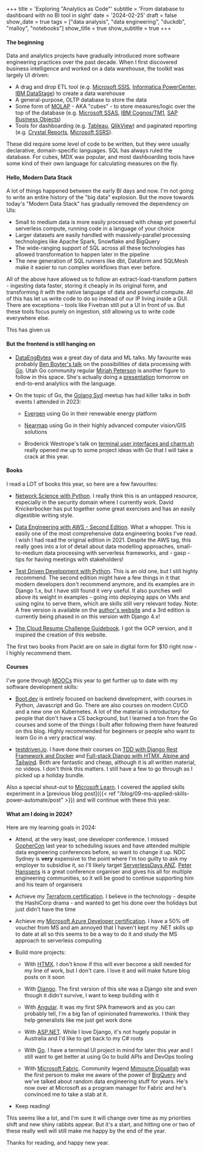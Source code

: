 +++
title = 'Exploring "Analytics as Code"'
subtitle = 'From database to dashboard with no BI tool in sight'
date = '2024-02-25'
draft = false
show_date = true
tags = ["data analysis", "data engineering", "duckdb", "malloy", "notebooks"]
show_title = true
show_subtitle = true
+++

#### The beginning
Data and analytics projects have gradually introduced more software engineering practices over the past decade. When I first discovered business intelligence and worked on a data warehouse, the toolkit was largely UI driven:
- A drag and drop ETL tool (e.g. [Microsoft SSIS](https://learn.microsoft.com/en-us/sql/integration-services/sql-server-integration-services?view=sql-server-ver16), [Informatica PowerCenter](https://docs.informatica.com/data-integration/powercenter/10-5/getting-started/product-overview/introduction.html), [IBM DataStage](https://www.ibm.com/products/datastage)) to create a data warehouse
- A general-purpose, OLTP database to store the data
- Some form of [MOLAP](https://en.wikipedia.org/wiki/Online_analytical_processing#Multidimensional_OLAP_.28MOLAP.29) - AKA "cubes" - to store measures/logic over the top of the database (e.g. [Microsoft SSAS](), [IBM Cognos/TM1](), [SAP Business Objects]())
- Tools for dashboarding (e.g. [Tableau](), [QlikView]()) and paginated reporting (e.g. [Crystal Reports](), [Microsoft SSRS]()).

These did require some level of code to be written, but they were usually declarative, domain-specific languages. SQL has always ruled the database. For cubes, MDX was popular, and most dashboarding tools have some kind of their own language for calculating measures on the fly.

#### Hello, Modern Data Stack
A lot of things happened between the early BI days and now. I'm not going to write an entire history of the "big data" explosion. But the move towards today's "Modern Data Stack" has gradually removed the dependency on UIs:
- Small to medium data is more easily processed with cheap yet powerful serverless compute, running code in a language of your choice
- Larger datasets are easily handled with massively-parallel processing technologies like Apache Spark, Snowflake and BigQuery
- The wide-ranging support of SQL across all these technologies has allowed transformation to happen later in the pipeline
- The new generation of SQL runners like dbt, Dataform and SQLMesh make it easier to run complex workflows than ever before.

All of the above have allowed us to follow an extract-load-transform pattern - ingesting data faster, storing it cheaply in its original form, and transforming it with the native language of data and powerful compute. All of this has let us write code to do so instead of our IP living inside a GUI. There are exceptions - tools like Fivetran still put a UI in front of us. But these tools focus purely on ingestion, still allowing us to write code everywhere else.

This has given us 

#### But the frontend is still hanging on
- [DataEngBytes](https://dataengconf.com.au/) was a great day of data and ML talks. My favourite was probably [Ben Boyter's talk](https://www.youtube.com/watch?v=ovXPxdJJSU8) on the possibilities of data processing with [Go](https://go.dev). Utah Go community regular [Miriah Peterson](https://www.youtube.com/c/Miriahpeterson) is another figure to follow in this space. She's actually doing a [presentation](https://www.linkedin.com/events/end2enddataanalyticsfornon-prof7148080306338578432/?lipi=urn%3Ali%3Apage%3Ad_flagship3_search_srp_content%3BYB8KerkfQQqDiuN4pLCPYA%3D%3D) tomorrow on end-to-end analytics with the language.

- On the topic of Go, the [Golang Syd](https://www.meetup.com/golang-syd/) meetup has had killer talks in both events I attended in 2023:
  - [Evergen](https://evergen.energy/) using Go in their renewable energy platform

  - [Nearmap](https://www.nearmap.com/au/en?utm_source=google&utm_medium=organic) using Go in their highly advanced computer vision/GIS solutions

  - Broderick Westrope's talk on [terminal user interfaces and charm.sh](https://github.com/Broderick-Westrope/golang-syd-meetup-nov2023) really opened me up to some project ideas with Go that I will take a crack at this year.

#### Books
I read a LOT of books this year, so here are a few favourites:
- [Network Science with Python](https://www.packtpub.com/product/network-science-with-python/9781801073691). I really think this is an untapped resource, especially in the security domain where I currently work. David Knickerbocker has put together some great exercises and has an easily digestible writing style.

- [Data Engineering with AWS - Second Edition](https://www.packtpub.com/product/data-engineering-with-aws-second-edition/9781804614426). What a whopper. This is easily one of the most comprehensive data engineering books I've read. I wish I had read the original edition in 2021. Despite the AWS tag, this really goes into a lot of detail about data modelling approaches, small-to-medium data processing with serverless frameworks, and - gasp - tips for having meetings with stakeholders!

- [Test Driven Development with Python](https://www.amazon.com/Test-Driven-Development-Python-Selenium-JavaScript-ebook/dp/B074HXXXLS). This is an old one, but I still highly recommend. The second edition might have a few things in it that modern developers don't recommend anymore, and its examples are in Django 1.x, but I have still found it very useful. It also punches well above its weight in examples - going into deploying apps on VMs and using nginx to serve them, which are skills still very relevant today. Note: A free version is available on the [author's website](https://obeythetestinggoat.com) and a 3rd edition is currently being phased in on this version with Django 4.x!

- [The Cloud Resume Challenge Guidebook](https://cloudresumechallenge.dev/). I got the GCP version, and it inspired the creation of this website.

The first two books from Packt are on sale in digital form for $10 right now - I highly recommend them.

#### Courses
I've gone through [MOOCs](https://en.wikipedia.org/wiki/Massive_open_online_course) this year to get further up to date with my software development skills:

- [Boot.dev](https://boot.dev) is entirely focused on backend development, with courses in Python, Javascript and Go. There are also courses on modern CI/CD and a new one on Kubernetes. A lot of the material is introductory for people that don't have a CS background, but I learned a ton from the Go courses and some of the things I built after following them have featured on this blog. Highly recommended for beginners or people who want to learn Go in a very practical way.

- [testdriven.io](https://testdriven.io). I have done their courses on [TDD with Django Rest Framework and Docker](https://testdriven.io/courses/tdd-django/) and [Full-stack Django with HTMX, Alpine and Tailwind](https://testdriven.io/courses/django-htmx/). Both are fantastic and cheap, although it is all written material, no videos. I don't think this matters. I still have a few to go through as I picked up a holiday bundle.

Also a special shout-out to [Microsoft Learn](https://learn.microsoft.com). I covered the applied skills experiment in a [previous blog post]({{< ref "/blog/09-ms-applied-skills-power-automate/post" >}}) and will continue with these this year.

#### What am I doing in 2024?

Here are my learning goals in 2024:

- Attend, at the very least, one developer conference. I missed [GopherCon](https://gophercon.com.au) last year to scheduling issues and have attended multiple data engineering conferences before, so want to change it up. NDC Sydney is **very** expensive to the point where I'm too guilty to ask my employer to subsidise it, so I'll likely target [ServerlessDays ANZ](https://anz.serverlessdays.io/). [Peter Hanssens](https://www.peterhanssens.com.au/) is a great conference organiser and gives his all for multiple engineering communities, so it will be good to continue supporting him and his team of organisers

- Achieve my [Terraform certification](https://www.hashicorp.com/certification/terraform-associate). I believe in the technology - despite the HashiCorp drama - and wanted to get his done over the holidays but just didn't have the time

- Achieve my [Microsoft Azure Developer certification](https://learn.microsoft.com/en-us/credentials/certifications/azure-developer/). I have a 50% off voucher from MS and am annoyed that I haven't kept my .NET skills up to date at all so this seems to be a way to do it and study the MS approach to serverless computing

- Build more projects: 

  - With [HTMX](https://htmx.org). I don't know if this will ever become a skill needed for my line of work, but I don't care. I love it and will make future blog posts on it soon

  - With [Django](https://djangoproject.com). The first version of this site was a Django site and even though it didn't survive, I want to keep building with it

  - With [Angular](https://angular.io). It was my first SPA framework and as you can probably tell, I'm a big fan of opinionated frameworks. I think they help generalists like me just get work done

  - With [ASP.NET](https://asp.net). While I love Django, it's not hugely popular in Australia and I'd like to get back to my C# roots

  - With [Go](https://go.dev). I have a terminal UI project in mind for later this year and I still want to get better at using Go to build APIs and DevOps tooling

  - With [Microsoft Fabric](https://www.microsoft.com/en-us/microsoft-fabric). Community legend [Mimoune Djouallah](https://datamonkeysite.com/about/) was the first person to make me aware of the power of [BigQuery](https://cloud.google.com/bigquery) and we've talked about random data engineering stuff for years. He's now over at Microsoft as a program manager for Fabric and he's convinced me to take a stab at it.

- Keep reading!

This seems like a lot, and I'm sure it will change over time as my priorities shift and new shiny rabbits appear. But it's a start, and hitting one or two of these really well will still make me happy by the end of the year.

Thanks for reading, and happy new year.